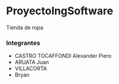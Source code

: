 # ProyectoIngSoftware
Tienda de ropa

### Integrantes
* CASTRO TOCAFFONDI Alexander Piero
* ARUATA Juan
* VILLACORTA
* Bryan
